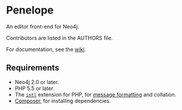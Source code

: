 # Penelope #

An editor front-end for Neo4j.

Contributors are listed in the AUTHORS file.

For documentation, see the [wiki](https://github.com/karwana/penelope/wiki).

## Requirements ##

- Neo4j 2.0 or later.
- PHP 5.5 or later.
- The [`intl`](http://php.net/manual/en/intl.installation.php) extension for PHP, for [message formatting](https://github.com/karwana/php-messageformat) and collation.
- [Composer](https://getcomposer.org/), for installing dependencies.
